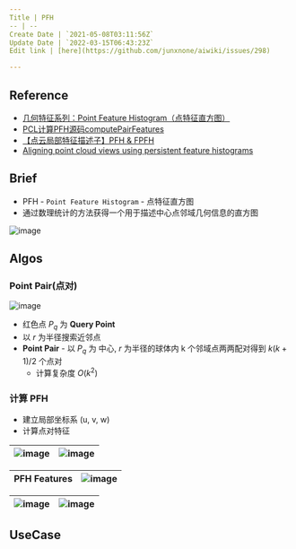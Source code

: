 ```yaml
---
Title | PFH
-- | --
Create Date | `2021-05-08T03:11:56Z`
Update Date | `2022-03-15T06:43:23Z`
Edit link | [here](https://github.com/junxnone/aiwiki/issues/298)

---
```

## Reference
- [几何特征系列：Point Feature Histogram（点特征直方图）](http://lemonc.me/point-feature-histogram.html)
- [PCL计算PFH源码computePairFeatures](https://blog.csdn.net/m0_49291417/article/details/110198763)
- [【点云局部特征描述子】PFH & FPFH](https://zhuanlan.zhihu.com/p/192343758)
- [Aligning point cloud views using persistent feature histograms](https://ias.in.tum.de/_media/spezial/bib/rusu08iros-1.pdf)


## Brief
- PFH - `Point Feature Histogram` - 点特征直方图
- 通过数理统计的方法获得一个用于描述中心点邻域几何信息的直方图


![image](https://user-images.githubusercontent.com/2216970/158321656-336f6bf0-457d-443e-adcf-2fd5711d25e2.png)



## Algos

### Point Pair(点对)

![image](https://user-images.githubusercontent.com/2216970/117524062-68c8cf00-afee-11eb-81ed-bc3bc5cb60fa.png) 

- 红色点  $P_{q}$ 为 **Query Point**
- 以 $r$ 为半径搜索近邻点 
- **Point Pair** - 以 $P_{q}$  为 中心,  $r$ 为半径的球体内 k 个邻域点两两配对得到  $k(k+1)/2$ 个点对
  - 计算复杂度 $O(k^2)$

### 计算 PFH
- 建立局部坐标系 (u, v, w)
- 计算点对特征

![image](https://user-images.githubusercontent.com/2216970/117524062-68c8cf00-afee-11eb-81ed-bc3bc5cb60fa.png) | ![image](https://user-images.githubusercontent.com/2216970/117524162-f1476f80-afee-11eb-8bef-0e1d7fa87e19.png)
-- | --

PFH Features | ![image](https://user-images.githubusercontent.com/2216970/120412955-09aa7000-c38a-11eb-8eea-bbe08f920745.png)
-- | --

![image](https://user-images.githubusercontent.com/2216970/120412760-b0dad780-c389-11eb-8fce-d837f3e1843b.png) | ![image](https://user-images.githubusercontent.com/2216970/120412790-bafcd600-c389-11eb-800f-e905d9ba8c2e.png)
-- | --

## UseCase

